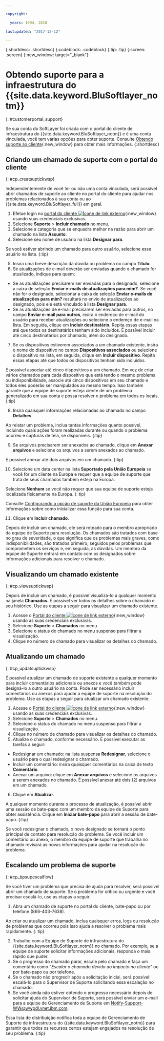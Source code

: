 ```yaml
---

copyright:

  years: 1994, 2018

lastupdated: "2017-12-12"

---
```


{:shortdesc: .shortdesc}
{:codeblock: .codeblock}
{:tip: .tip}
{:screen: .screen}
{:new_window: target="_blank"}


# Obtendo suporte para a infraestrutura do {{site.data.keyword.BluSoftlayer_notm}}
{: #customerportal_support}

Se sua conta do SoftLayer foi criada com o portal do cliente de infraestrutura do {{site.data.keyword.BluSoftlayer_notm}} e é uma conta vinculada, você tem várias opções para obter suporte. Consulte [Obtendo suporte ao cliente](/docs/support/index.html#getting-customer-support){:new_window} para obter mais informações.
{:shortdesc}

## Criando um chamado de suporte com o portal do cliente
{: #cp_creatsuptickwsp}

Independentemente de você ter ou não uma conta vinculada, será possível abrir chamados de suporte ao cliente no portal do cliente para ajudar nos problemas relacionados à sua conta ou ao {{site.data.keyword.BluSoftlayer_full}} em geral.

1. Efetue login no [portal do cliente ![Ícone de link externo](../icons/launch-glyph.svg)](https://control.softlayer.com/){:new_window} usando suas credenciais exclusivas.
2. Selecione **Suporte** > **Incluir chamado** no menu.
3. Selecione a categoria que se enquadra melhor na razão para abrir um chamado na lista **Assunto**.
4. Selecione seu nome de usuário na lista **Designar para**.<br/>

  Se você estiver abrindo um chamado para outro usuário, selecione esse usuário na lista.
  {:tip}

5. Insira uma breve descrição da dúvida ou problema no campo **Título**.
6. Se atualizações de e-mail deverão ser enviadas quando o chamado for atualizado, indique para quem:
  * Se as atualizações precisarem ser enviadas para o designado, selecione a caixa de seleção **Enviar e-mails de atualizações para mim?**. Se você não for o designado, selecionar a caixa de seleção **Enviar e-mails de atualizações para mim?** resultará no envio de atualizações ao designado, pois ele está vinculado à lista **Designar para**.
  * Se as atualizações de e-mail precisarem ser enviadas para outros, no campo **Enviar e-mail para outros**, insira o endereço de e-mail do usuário para receber atualizações ou selecione o endereço de e-mail na lista. Em seguida, clique em **Incluir destinatário**. Repita essas etapas até que todos os destinatários tenham sido incluídos. É possível incluir até cinco destinatários por chamado, além do designado.
7. Se os dispositivos estiverem associados a um chamado existente, insira o nome do dispositivo no campo **Dispositivos associados** ou selecione o dispositivo na lista, em seguida, clique em **Incluir dispositivo**. Repita essas etapas até que todos os dispositivos tenham sido incluídos.

  É possível associar até cinco dispositivos a um chamado. Em vez de criar vários chamados para cada dispositivo que está tendo o mesmo problema ou indisponibilidade, associe até cinco dispositivos em seu chamado e todos eles poderão ser manipulados ao mesmo tempo. Isso também garante que a equipe de suporte esteja ciente de um problema generalizado em sua conta e possa resolver o problema em todos os locais.
  {:tip}

8. Insira quaisquer informações relacionadas ao chamado no campo **Detalhes**.

  Ao relatar um problema, inclua tantas informações quanto possível, incluindo quais ações foram realizadas durante ou quando o problema ocorreu e capturas de tela, se disponíveis.
  {:tip}

9. Se arquivos precisarem ser anexados ao chamado, clique em **Anexar arquivos** e selecione os arquivos a serem anexados ao chamado.

  É possível anexar até dois arquivos em um chamado.
  {:tip}

10. Selecione um data center na lista **Suportado pela União Europeia** se você for um cliente na Europa e requer que a equipe de suporte que trata de seus chamados também esteja na Europa.

  Selecione **Nenhum** se você não requer que sua equipe de suporte esteja localizada fisicamente na Europa.
  {: tip}

  Consulte [Configurando a opção de suporte da União Europeia](/docs/customer-portal/cpmanuserprof.html#cp_seteusupported) para obter informações sobre como inicializar essa função para sua conta.

11. Clique em **Incluir chamado**.

Depois de incluir um chamado, ele será roteado para o membro apropriado da equipe de Suporte para resolução. Os chamados são tratados com base no grau de severidade, o que significa que os problemas mais graves, como indisponibilidades, são tratados primeiro, seguidos pelos problemas que comprometem os serviços e, em seguida, as dúvidas. Um membro da equipe de Suporte entrará em contato com os designados sobre informações adicionais para resolver o chamado.

## Visualizando um chamado existente
{: #cp_viewsuptickwsp}

Depois de incluir um chamado, é possível visualizá-lo a qualquer momento na janela **Chamados**. É possível ver todos os detalhes sobre o chamado e seu histórico. Use as etapas a seguir para visualizar um chamado existente.

1. Acesse o [Portal do cliente ![Ícone de link externo](../icons/launch-glyph.svg)](https://control.softlayer.com/){:new_window} usando as suas credenciais exclusivas.
2. Selecione **Suporte** > **Chamados** no menu.
3. Selecione o status do chamado no menu suspenso para filtrar a visualização.
4. Clique no número de chamado para visualizar os detalhes do chamado.


## Atualizando um chamado
{: #cp_updatsuptickwsp}

É possível atualizar um chamado de suporte existente a qualquer momento para incluir comentários adicionais ou anexos e você também pode designá-lo a outro usuário na conta. Pode ser necessário incluir comentários ou anexos para ajudar a equipe de suporte na resolução do problema. Use as etapas a seguir para atualizar um chamado existente.

1. Acesse o [Portal do cliente ![Ícone de link externo](../icons/launch-glyph.svg)](https://control.softlayer.com/){:new_window} usando as suas credenciais exclusivas.
2. Selecione **Suporte** > **Chamados** no menu.
3. Selecione o status do chamado no menu suspenso para filtrar a visualização.
4. Clique no número de chamado para visualizar os detalhes do chamado.
5. Atualize o chamado, conforme necessário. É possível executar as tarefas a seguir:
  * Redesignar um chamado: na lista suspensa **Redesignar**, selecione o usuário para o qual redesignar o chamado.   
  * Incluir um comentário: insira quaisquer comentários na caixa de texto **Comentário**.
  * Anexar um arquivo: clique em **Anexar arquivos** e selecione os arquivos a serem anexados no chamado. É possível anexar até dois (2) arquivos em um chamado.
6. Clique em **Atualizar**.

  A qualquer momento durante o processo de atualização, é possível abrir uma sessão de bate-papo com um membro da equipe de Suporte para obter assistência. Clique em **Iniciar bate-papo** para abrir a sessão de bate-papo.
  {:tip}

Se você redesignar o chamado, o novo designado se tornará o ponto principal de contato para resolução do problema. Se você incluir um comentário ou anexo, o membro da equipe de suporte que trabalha no chamado revisará as novas informações para ajudar na resolução do problema.

## Escalando um problema de suporte
{: #cp_bpsupescalflow}

Se você tiver um problema que precisa de ajuda para resolver, será possível abrir um chamado de suporte. Se o problema for crítico ou urgente e você precisar escalá-lo, use as etapas a seguir.

1. Abra um chamado de suporte no portal do cliente, bate-papo ou por telefone (866-403-7638).

  Ao criar ou atualizar um chamado, inclua quaisquer erros, logs ou resolução de problemas que ocorreu pois isso ajuda a resolver o problema mais rapidamente.
  {: tip}

2. Trabalhe com a Equipe de Suporte de infraestrutura do {{site.data.keyword.BluSoftlayer_notm}} no chamado. Por exemplo, se a equipe de suporte solicitar informações adicionais, responda o mais rápido que puder.
3. Se o progresso do chamado parar, escale pelo chamado e faça um comentário como *"Escalar o chamado devido ao impacto no cliente"* ou por bate-papo ou por telefone.
4. Se o chamado não progredir após a solicitação inicial, será possível escalá-lo para o Supervisor de Suporte solicitando essa escalação no chamado.
5. Se você ainda não estiver obtendo o progresso necessário depois de solicitar ajuda do Supervisor de Suporte, será possível enviar um e-mail para a equipe de Gerenciamento de Suporte em Notify-Support-WW@wwpdl.vnet.ibm.com.

Essa lista de distribuição notifica toda a equipe de Gerenciamento de Suporte de infraestrutura do {{site.data.keyword.BluSoftlayer_notm}} para garantir que todos os recursos certos estejam engajados na resolução de seu problema.
{:tip}
